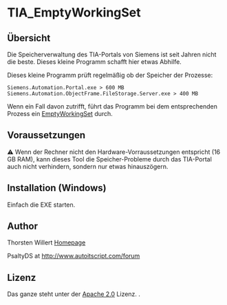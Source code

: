 # TIA_EmptyWorkingSet

## Übersicht

Die Speicherverwaltung des TIA-Portals von Siemens ist seit Jahren nicht die beste.
Dieses kleine Programm schafft hier etwas Abhilfe.


Dieses kleine Programm prüft regelmäßig ob der Speicher der Prozesse:
```
Siemens.Automation.Portal.exe > 600 MB
Siemens.Automation.ObjectFrame.FileStorage.Server.exe > 400 MB
```

Wenn ein Fall davon zutrifft, führt das Programm bei dem entsprechenden Prozess ein [EmptyWorkingSet](https://docs.microsoft.com/en-us/windows/win32/api/psapi/nf-psapi-emptyworkingset) durch.

## Voraussetzungen

:warning: Wenn der Rechner nicht den Hardware-Vorraussetzungen entspricht (16 GB RAM), kann dieses Tool die Speicher-Probleme durch das TIA-Portal auch nicht verhindern, sondern nur etwas hinauszögern.

## Installation (Windows)

Einfach die EXE starten. 


## Author
Thorsten Willert [Homepage](https://www.thorsten-willert.de/software/sps-tools/tia-emptyworkingset)

PsaltyDS at http://www.autoitscript.com/forum

## Lizenz
Das ganze steht unter der [Apache 2.0](https://github.com/THWillert/HomeMatic_CSS/blob/master/LICENSE) Lizenz.
.
